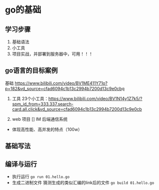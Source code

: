 # go的基础

## 学习步骤

  1. 基础语法
  2. 小工具
  3. 项目实战，并部署到服务器中，可用！！！

## go语言的目标案例

基础 <https://www.bilibili.com/video/BV1ME411Y71o?p=182&vd_source=cfad6094c1b13c2994b7200d13c9e0cb>q

1. 工具
23个小工具：<https://www.bilibili.com/video/BV1N14y1Z7k5/?spm_id_from=333.337.search-card.all.click&vd_source=cfad6094c1b13c2994b7200d13c9e0cb>

2. web 项目
[] IM 后端通信系统

- 体现高性能、高并发的特点（100w）

## 基础写法

## 编译与运行

- 执行运行 `go run 01.hello.go`
- 生成二进制文件 猜测生成的类似汇编的link后的文件 `go build 01.hello.go`

